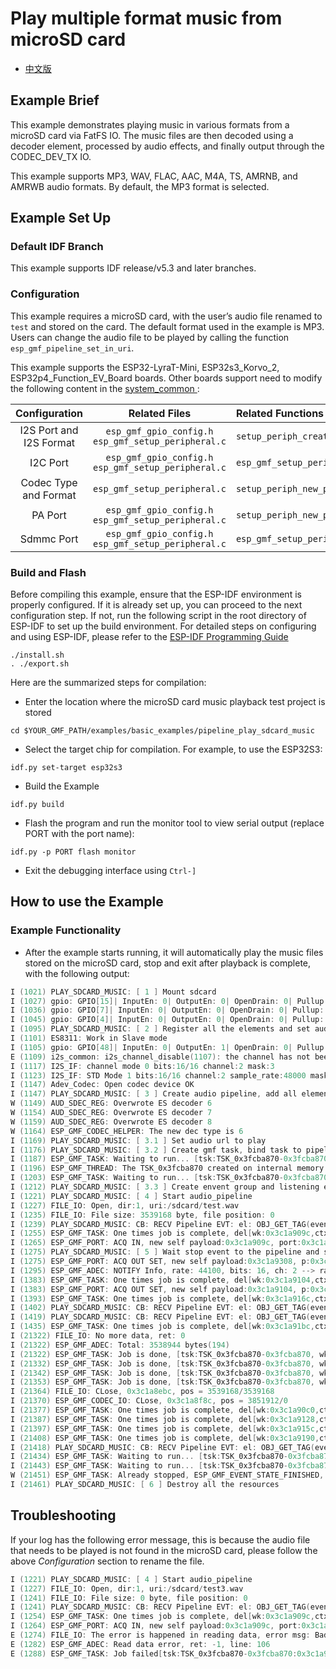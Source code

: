 
# Play multiple format music from microSD card

- [中文版](./README_CN.md)

## Example Brief

This example demonstrates playing music in various formats from a microSD card via FatFS IO. The music files are then decoded using a decoder element, processed by audio effects, and finally output through the CODEC_DEV_TX IO.

This example supports MP3, WAV, FLAC, AAC, M4A, TS, AMRNB, and AMRWB audio formats. By default, the MP3 format is selected.

## Example Set Up

### Default IDF Branch

This example supports IDF release/v5.3 and later branches.

### Configuration

This example requires a microSD card, with the user’s audio file renamed to `test` and stored on the card. The default format used in the example is MP3. Users can change the audio file to be played by calling the function `esp_gmf_pipeline_set_in_uri`.

This example supports the ESP32-LyraT-Mini, ESP32s3_Korvo_2, ESP32p4_Function_EV_Board boards. Other boards support need to modify the following content in the [ system_common ](../../system_common):

| Configuration | Related Files |  Related Functions   |
|:----:| :-----: | :---- |
|I2S Port and I2S Format| `esp_gmf_gpio_config.h`<br>`esp_gmf_setup_peripheral.c` | `setup_periph_create_i2s` |
|I2C Port| `esp_gmf_gpio_config.h`<br>`esp_gmf_setup_peripheral.c` | `esp_gmf_setup_periph_i2c` |
|Codec Type and Format|`esp_gmf_setup_peripheral.c` |`setup_periph_new_play_codec`  |
|PA Port| `esp_gmf_gpio_config.h`<br>`esp_gmf_setup_peripheral.c` | `setup_periph_new_play_codec` |
|Sdmmc Port| `esp_gmf_gpio_config.h`<br>`esp_gmf_setup_peripheral.c` | `esp_gmf_setup_periph_sdmmc` |

### Build and Flash

Before compiling this example, ensure that the ESP-IDF environment is properly configured. If it is already set up, you can proceed to the next configuration step. If not, run the following script in the root directory of ESP-IDF to set up the build environment. For detailed steps on configuring and using ESP-IDF, please refer to the [ESP-IDF Programming Guide](https://docs.espressif.com/projects/esp-idf/en/latest/esp32s3/index.html)

```
./install.sh
. ./export.sh
```

Here are the summarized steps for compilation:

- Enter the location where the microSD card music playback test project is stored

```
cd $YOUR_GMF_PATH/examples/basic_examples/pipeline_play_sdcard_music
```

- Select the target chip for compilation. For example, to use the ESP32S3:

```
idf.py set-target esp32s3
```

- Build the Example

```
idf.py build
```

- Flash the program and run the monitor tool to view serial output (replace PORT with the port name):

```
idf.py -p PORT flash monitor
```

- Exit the debugging interface using ``Ctrl-]``

## How to use the Example

### Example Functionality

- After the example starts running, it will automatically play the music files stored on the microSD card, stop and exit after playback is complete, with the following output:

```c
I (1021) PLAY_SDCARD_MUSIC: [ 1 ] Mount sdcard
I (1027) gpio: GPIO[15]| InputEn: 0| OutputEn: 0| OpenDrain: 0| Pullup: 1| Pulldown: 0| Intr:0
I (1036) gpio: GPIO[7]| InputEn: 0| OutputEn: 0| OpenDrain: 0| Pullup: 1| Pulldown: 0| Intr:0
I (1045) gpio: GPIO[4]| InputEn: 0| OutputEn: 0| OpenDrain: 0| Pullup: 1| Pulldown: 0| Intr:0
I (1095) PLAY_SDCARD_MUSIC: [ 2 ] Register all the elements and set audio information to play codec device
I (1101) ES8311: Work in Slave mode
I (1105) gpio: GPIO[48]| InputEn: 0| OutputEn: 1| OpenDrain: 0| Pullup: 0| Pulldown: 0| Intr:0
E (1109) i2s_common: i2s_channel_disable(1107): the channel has not been enabled yet
I (1117) I2S_IF: channel mode 0 bits:16/16 channel:2 mask:3
I (1123) I2S_IF: STD Mode 1 bits:16/16 channel:2 sample_rate:48000 mask:3
I (1147) Adev_Codec: Open codec device OK
I (1147) PLAY_SDCARD_MUSIC: [ 3 ] Create audio pipeline, add all elements to pipeline
W (1149) AUD_SDEC_REG: Overwrote ES decoder 6
W (1154) AUD_SDEC_REG: Overwrote ES decoder 7
W (1159) AUD_SDEC_REG: Overwrote ES decoder 8
W (1164) ESP_GMF_CODEC_HELPER: The new dec type is 6
I (1169) PLAY_SDCARD_MUSIC: [ 3.1 ] Set audio url to play
I (1176) PLAY_SDCARD_MUSIC: [ 3.2 ] Create gmf task, bind task to pipeline and load linked element jobs to the bind task
I (1187) ESP_GMF_TASK: Waiting to run... [tsk:TSK_0x3fcba870-0x3fcba870, wk:0x0, run:0]
I (1196) ESP_GMF_THREAD: The TSK_0x3fcba870 created on internal memory
I (1203) ESP_GMF_TASK: Waiting to run... [tsk:TSK_0x3fcba870-0x3fcba870, wk:0x3c1a909c, run:0]
I (1212) PLAY_SDCARD_MUSIC: [ 3.3 ] Create envent group and listening event from pipeline
I (1221) PLAY_SDCARD_MUSIC: [ 4 ] Start audio_pipeline
I (1227) FILE_IO: Open, dir:1, uri:/sdcard/test.wav
I (1235) FILE_IO: File size: 3539168 byte, file position: 0
I (1239) PLAY_SDCARD_MUSIC: CB: RECV Pipeline EVT: el: OBJ_GET_TAG(event->from)-0x3c1a88b0, type: 2000, sub: ESP_GMF_EVENT_STATE_OPENING, payload: 0x0, size: 0, 0x3fcbb780
I (1255) ESP_GMF_TASK: One times job is complete, del[wk:0x3c1a909c,ctx:0x3c1a88e8, label:decoder_open]
I (1265) ESP_GMF_PORT: ACQ IN, new self payload:0x3c1a909c, port:0x3c1a8f48, el:0x3c1a88e8-decoder
I (1275) PLAY_SDCARD_MUSIC: [ 5 ] Wait stop event to the pipeline and stop all the pipeline
I (1275) ESP_GMF_PORT: ACQ OUT SET, new self payload:0x3c1a9308, p:0x3c1a8ae8, el:0x3c1a88e8-decoder
I (1295) ESP_GMF_ADEC: NOTIFY Info, rate: 44100, bits: 16, ch: 2 --> rate: 44100, bits: 16, ch: 2
I (1383) ESP_GMF_TASK: One times job is complete, del[wk:0x3c1a9104,ctx:0x3c1a89dc, label:rate_cvt_open]
I (1383) ESP_GMF_PORT: ACQ OUT SET, new self payload:0x3c1a9104, p:0x3c1a8c90, el:0x3c1a89dc-rate_cvt
I (1393) ESP_GMF_TASK: One times job is complete, del[wk:0x3c1a916c,ctx:0x3c1a8b70, label:ch_cvt_open]
I (1402) PLAY_SDCARD_MUSIC: CB: RECV Pipeline EVT: el: OBJ_GET_TAG(event->from)-0x3c1a8d18, type: 3000, sub: ESP_GMF_EVENT_STATE_INITIALIZED, payload: 0x3fcbb3e0, size: 12, 0x3fcbb780
I (1419) PLAY_SDCARD_MUSIC: CB: RECV Pipeline EVT: el: OBJ_GET_TAG(event->from)-0x3c1a8d18, type: 2000, sub: ESP_GMF_EVENT_STATE_RUNNING, payload: 0x0, size: 0, 0x3fcbb780
I (1435) ESP_GMF_TASK: One times job is complete, del[wk:0x3c1a91bc,ctx:0x3c1a8d18, label:bit_cvt_open]
I (21322) FILE_IO: No more data, ret: 0
I (21322) ESP_GMF_ADEC: Total: 3538944 bytes(194)
I (21322) ESP_GMF_TASK: Job is done, [tsk:TSK_0x3fcba870-0x3fcba870, wk:0x3c1a90d0, job:0x3c1a88e8-decoder_proc]
I (21332) ESP_GMF_TASK: Job is done, [tsk:TSK_0x3fcba870-0x3fcba870, wk:0x3c1a9138, job:0x3c1a89dc-rate_cvt_proc]
I (21342) ESP_GMF_TASK: Job is done, [tsk:TSK_0x3fcba870-0x3fcba870, wk:0x3c1a918c, job:0x3c1a8b70-ch_cvt_proc]
I (21353) ESP_GMF_TASK: Job is done, [tsk:TSK_0x3fcba870-0x3fcba870, wk:0x3c1a91f0, job:0x3c1a8d18-bit_cvt_proc]
I (21364) FILE_IO: CLose, 0x3c1a8ebc, pos = 3539168/3539168
I (21370) ESP_GMF_CODEC_IO: CLose, 0x3c1a8f8c, pos = 3851912/0
I (21377) ESP_GMF_TASK: One times job is complete, del[wk:0x3c1a90c0,ctx:0x3c1a88e8, label:decoder_close]
I (21387) ESP_GMF_TASK: One times job is complete, del[wk:0x3c1a9128,ctx:0x3c1a89dc, label:rate_cvt_close]
I (21397) ESP_GMF_TASK: One times job is complete, del[wk:0x3c1a915c,ctx:0x3c1a8b70, label:ch_cvt_close]
I (21408) ESP_GMF_TASK: One times job is complete, del[wk:0x3c1a9190,ctx:0x3c1a8d18, label:bit_cvt_close]
I (21418) PLAY_SDCARD_MUSIC: CB: RECV Pipeline EVT: el: OBJ_GET_TAG(event->from)-0x3c1a88b0, type: 2000, sub: ESP_GMF_EVENT_STATE_FINISHED, payload: 0x0, size: 0, 0x3fcbb780
I (21434) ESP_GMF_TASK: Waiting to run... [tsk:TSK_0x3fcba870-0x3fcba870, wk:0x0, run:0]
I (21443) ESP_GMF_TASK: Waiting to run... [tsk:TSK_0x3fcba870-0x3fcba870, wk:0x0, run:0]
W (21451) ESP_GMF_TASK: Already stopped, ESP_GMF_EVENT_STATE_FINISHED, [TSK_0x3fcba870,0x3fcba870]
I (21461) PLAY_SDCARD_MUSIC: [ 6 ] Destroy all the resources
```

## Troubleshooting

If your log has the following error message, this is because the audio file that needs to be played is not found in the microSD card, please follow the above *Configuration* section to rename the file.

```c
I (1221) PLAY_SDCARD_MUSIC: [ 4 ] Start audio_pipeline
I (1227) FILE_IO: Open, dir:1, uri:/sdcard/test3.wav
I (1241) FILE_IO: File size: 0 byte, file position: 0
I (1241) PLAY_SDCARD_MUSIC: CB: RECV Pipeline EVT: el: OBJ_GET_TAG(event->from)-0x3c1a88b0, type: 2000, sub: ESP_GMF_EVENT_STATE_OPENING, payload: 0x0, size: 0, 0x3fcbb780
I (1254) ESP_GMF_TASK: One times job is complete, del[wk:0x3c1a909c,ctx:0x3c1a88e8, label:decoder_open]
I (1264) ESP_GMF_PORT: ACQ IN, new self payload:0x3c1a909c, port:0x3c1a8f48, el:0x3c1a88e8-decoder
E (1274) FILE_IO: The error is happened in reading data, error msg: Bad file number
E (1282) ESP_GMF_ADEC: Read data error, ret: -1, line: 106
E (1288) ESP_GMF_TASK: Job failed[tsk:TSK_0x3fcba870-0x3fcba870:0x3c1a90d0-0x3c1a88e8-decoder_proc], ret:-1, st:ESP_GMF_EVENT_STATE_RUNNING
```
